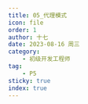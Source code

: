 ```yaml
---
title: 05_代理模式
icon: file
order: 1
author: 十七
date: 2023-08-16 周三
category:
	- 初级开发工程师
tag:
	- P5
sticky: true
index: true
---
```



